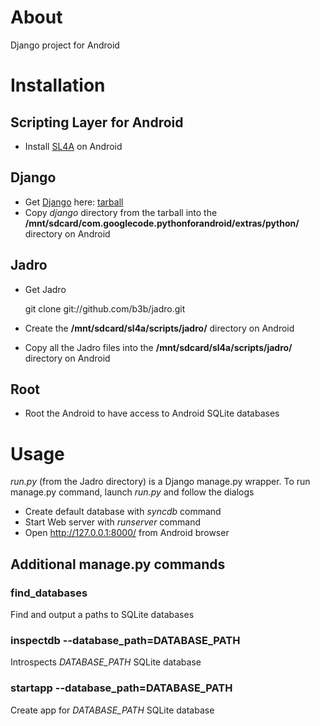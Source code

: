 # About
Django project for Android

# Installation
## Scripting Layer for Android
* Install [SL4A](http://code.google.com/p/android-scripting/) on Android
## Django
* Get [Django](https://www.djangoproject.com/) here: [tarball](https://www.djangoproject.com/download/1.4/tarball/)
* Copy _django_ directory from the tarball into the **/mnt/sdcard/com.googlecode.pythonforandroid/extras/python/** directory on Android
## Jadro
* Get Jadro

    git clone git://github.com/b3b/jadro.git
* Create the **/mnt/sdcard/sl4a/scripts/jadro/** directory on Android
* Copy all the Jadro files into the **/mnt/sdcard/sl4a/scripts/jadro/** directory on Android
## Root
* Root the Android to have access to Android SQLite databases

# Usage
_run.py_ (from the Jadro directory) is a Django manage.py wrapper. To run manage.py command, launch _run.py_ and follow the dialogs

* Create default database with _syncdb_ command
* Start Web server with _runserver_ command
* Open http://127.0.0.1:8000/ from Android browser

## Additional manage.py commands
### find_databases
Find and output a paths to SQLite databases
### inspectdb --database_path=DATABASE\_PATH
Introspects _DATABASE\_PATH_ SQLite database
### startapp --database_path=DATABASE_PATH
Create app for _DATABASE\_PATH_ SQLite database
